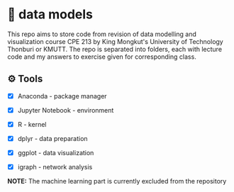 # :memo: data models
This repo aims to store code from revision of data modelling and visualization course CPE 213 by King Mongkut's University of Technology Thonburi 
or KMUTT. The repo is separated into folders, each with lecture code and my answers to exercise given for corresponding class.

## :gear: Tools
- [X] Anaconda - package manager
- [X] Jupyter Notebook - environment
- [X] R - kernel
- [X] dplyr - data preparation
- [X] ggplot - data visualization
- [X] igraph - network analysis


**NOTE:** The machine learning part is currently excluded from the repository

